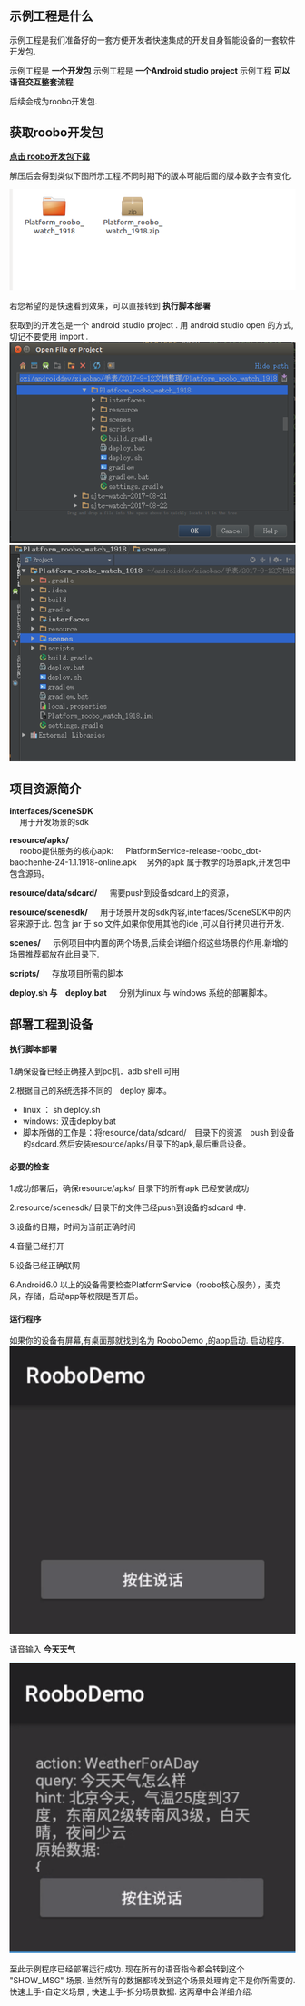 ## 示例工程是什么
示例工程是我们准备好的一套方便开发者快速集成的开发自身智能设备的一套软件开发包.

示例工程是  **一个开发包** 
示例工程是 **一个Android studio project**
示例工程 **可以语音交互整套流程**

后续会成为roobo开发包.

## 获取roobo开发包

**[点击 roobo开发包下载](https://pan.baidu.com/s/1bXCcTS)**

解压后会得到类似下图所示工程.不同时期下的版本可能后面的版本数字会有变化.

![](/智能手表/assets/quickStartDeploy_1.png)

若您希望的是快速看到效果，可以直接转到
**执行脚本部署**

获取到的开发包是一个 android studio project .  用 android studio  open 的方式,
切记不要使用 import .
![](/智能手表/assets/quickStartDeploy_2.png)
![](/智能手表/assets/quickStartDeploy_3.png)

## 项目资源简介

**interfaces/SceneSDK**  
&emsp;     用于开发场景的sdk

**resource/apks/**         
&emsp; roobo提供服务的核心apk:
&emsp; PlatformService-release-roobo_dot-baochenhe-24-1.1.1918-online.apk
&emsp;另外的apk 属于教学的场景apk,开发包中包含源码。

**resource/data/sdcard/**   &emsp;      需要push到设备sdcard上的资源，

**resource/scenesdk/**   &emsp;         用于场景开发的sdk内容,interfaces/SceneSDK中的内容来源于此. 包含 jar 于 so 文件,如果你使用其他的ide ,可以自行拷贝进行开发.

**scenes/**     &emsp;                 示例项目中内置的两个场景,后续会详细介绍这些场景的作用.新增的场景推荐都放在此目录下.

**scripts/**    &emsp;                  存放项目所需的脚本

**deploy.sh 与　deploy.bat** &emsp;   分别为linux 与 windows 系统的部署脚本。


## 部署工程到设备

#### 执行脚本部署
1.确保设备已经正确接入到pc机．adb shell 可用

2.根据自己的系统选择不同的　deploy 脚本。　
* linux ： sh deploy.sh
* windows: 双击deploy.bat
* 脚本所做的工作是：将resource/data/sdcard/　目录下的资源　push 到设备的sdcard.然后安装resource/apks/目录下的apk,最后重启设备。

#### 必要的检查
1.成功部署后，确保resource/apks/ 目录下的所有apk 已经安装成功 

2.resource/scenesdk/ 目录下的文件已经push到设备的sdcard 中.

3.设备的日期，时间为当前正确时间

4.音量已经打开

5.设备已经正确联网

6.Android6.0 以上的设备需要检查PlatformService（roobo核心服务），麦克风，存储，启动app等权限是否开启。

#### 运行程序
如果你的设备有屏幕,有桌面那就找到名为 RooboDemo ,的app启动.
启动程序.
![](/智能手表/assets/quickStartDeploy_4.png)

语音输入
**今天天气**

![](/智能手表/assets/quickStartDeploy_5.png)

至此示例程序已经部署运行成功. 现在所有的语音指令都会转到这个 "SHOW_MSG" 场景. 当然所有的数据都转发到这个场景处理肯定不是你所需要的.快速上手-自定义场景 , 快速上手-拆分场景数据. 这两章中会详细介绍.











